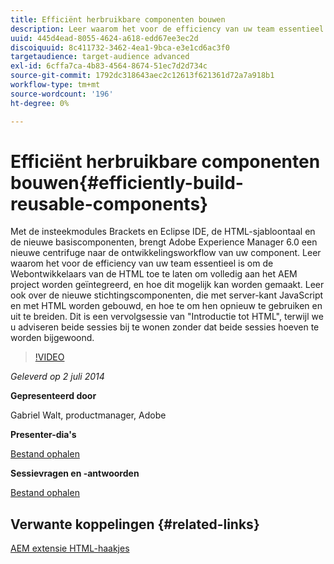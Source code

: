 ```yaml
---
title: Efficiënt herbruikbare componenten bouwen
description: Leer waarom het voor de efficiency van uw team essentieel is om de Webontwikkelaars van de HTML toe te laten om volledig aan het AEM project worden geïntegreerd, en hoe dit mogelijk kan worden gemaakt. Leer ook over de nieuwe stichtingscomponenten, die met server-kant JavaScript en met HTML worden gebouwd, en hoe te om hen opnieuw te gebruiken en uit te breiden.
uuid: 445d4ead-8055-4624-a618-edd67ee3ec2d
discoiquuid: 8c411732-3462-4ea1-9bca-e3e1cd6ac3f0
targetaudience: target-audience advanced
exl-id: 6cffa7ca-4b83-4564-8674-51ec7d2d734c
source-git-commit: 1792dc318643aec2c12613f621361d72a7a918b1
workflow-type: tm+mt
source-wordcount: '196'
ht-degree: 0%

---
```


# Efficiënt herbruikbare componenten bouwen{#efficiently-build-reusable-components}

Met de insteekmodules Brackets en Eclipse IDE, de HTML-sjabloontaal en de nieuwe basiscomponenten, brengt Adobe Experience Manager 6.0 een nieuwe centrifuge naar de ontwikkelingsworkflow van uw component. Leer waarom het voor de efficiency van uw team essentieel is om de Webontwikkelaars van de HTML toe te laten om volledig aan het AEM project worden geïntegreerd, en hoe dit mogelijk kan worden gemaakt. Leer ook over de nieuwe stichtingscomponenten, die met server-kant JavaScript en met HTML worden gebouwd, en hoe te om hen opnieuw te gebruiken en uit te breiden. Dit is een vervolgsessie van &quot;Introductie tot HTML&quot;, terwijl we u adviseren beide sessies bij te wonen zonder dat beide sessies hoeven te worden bijgewoond.

>[!VIDEO](https://video.tv.adobe.com/v/19503/?quality=9)

*Geleverd op 2 juli 2014*

**Gepresenteerd door**

Gabriel Walt, productmanager, Adobe

**Presenter-dia&#39;s**

[Bestand ophalen](assets/efficiently-build-reusable-components.pdf)

**Sessievragen en -antwoorden**

[Bestand ophalen](assets/efficiently-build-reusable-components-q-a.pdf)

## Verwante koppelingen {#related-links}

[AEM extensie HTML-haakjes](https://github.com/Adobe-Marketing-Cloud/aem-brackets-extension#AEM6#BeautifulMarkup)

<!--
[Get back to the Overview](https://helpx.adobe.com/experience-manager/kt/eseminars/gems/aem-index.html)
-->
